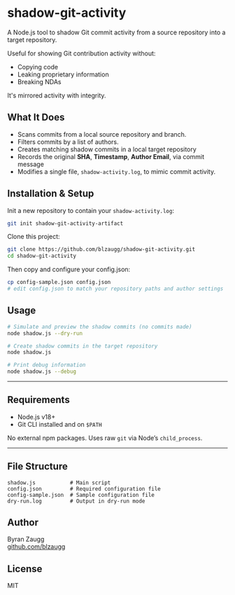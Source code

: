 # shadow-git-activity

A Node.js tool to shadow Git commit activity from a source repository into a target repository.

Useful for showing Git contribution activity without:

- Copying code
- Leaking proprietary information
- Breaking NDAs

It's mirrored activity with integrity.

## What It Does

- Scans commits from a local source repository and branch.
- Filters commits by a list of authors.
- Creates matching shadow commits in a local target repository
- Records the original **SHA**, **Timestamp**, **Author Email**, via commit message
- Modifies a single file, `shadow-activity.log`, to mimic commit activity.

## Installation & Setup

Init a new repository to contain your `shadow-activity.log`:

```bash
git init shadow-git-activity-artifact
```

Clone this project:

```bash
git clone https://github.com/blzaugg/shadow-git-activity.git
cd shadow-git-activity
```

Then copy and configure your config.json:

```bash
cp config-sample.json config.json
# edit config.json to match your repository paths and author settings
```

## Usage

```bash
# Simulate and preview the shadow commits (no commits made)
node shadow.js --dry-run

# Create shadow commits in the target repository
node shadow.js

# Print debug information
node shadow.js --debug
```

---

## Requirements

- Node.js v18+
- Git CLI installed and on `$PATH`

No external npm packages. Uses raw `git` via Node’s `child_process`.

---

## File Structure

```
shadow.js           # Main script
config.json         # Required configuration file
config-sample.json  # Sample configuration file
dry-run.log         # Output in dry-run mode
```

## Author

Byran Zaugg  
[github.com/blzaugg](https://github.com/blzaugg)

## License

MIT
